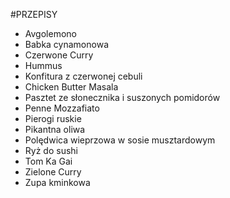 #PRZEPISY

*  Avgolemono
*  Babka cynamonowa
*  Czerwone Curry
*  Hummus
*  Konfitura z czerwonej cebuli
*  Chicken Butter Masala
*  Pasztet ze słonecznika i suszonych pomidorów
*  Penne Mozzafiato
*  Pierogi ruskie
*  Pikantna oliwa
*  Polędwica wieprzowa w sosie musztardowym
*  Ryż do sushi
*  Tom Ka Gai
*  Zielone Curry
*  Zupa kminkowa